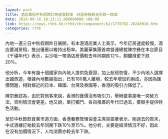 ```yaml
---
layout: post
title: 酒店業指中秋假期訂房速度較慢　旺區房租較去年跌一兩成　
date: 2024-09-16 10:13:11.000000000 +08:00
link: https://news.rthk.hk/rthk/ch/component/k2/1770782-20240916.htm
categories: rthk
---
```


內地一連三日中秋假期昨日展開，有本港酒店業人士表示，今年訂房速度較慢，酒店要減房租，推出優惠以維持出租率。美麗華集團首席營運總裁陳宗彝在本台節目《千禧年代》表示，尖沙咀一帶酒店房價較去年同期跌12%，銅鑼灣更下跌20%。

他分析，今年有幾十個國家向內地人提供免簽證，加上航班恢復，不少內地人選擇出國旅遊，根據內地數據指出，已有180萬人離境，較去年增加約兩成，亦因為匯價問題，相對鄰近的日本、韓國、台灣及泰國等，香港的吸引力降低了。

陳宗彝認為，由於對旅客來說，香港的匯價沒有吸引力，舉辦盛事是唯一突破方法，否則情況會更差。他又說，單打獨鬥、各自推廣的年代已過去，要聯手提供特色活動。 

至於中秋節飲食業市道方面，香港餐務管理協會主席梁振華表示，剛過去的周末，中式酒樓訂枱較去年同期下跌10%至15%。他分析，主要是經濟情況不好，因此在沒有加價情況下，人均消費亦較去年下跌。
